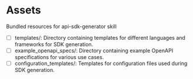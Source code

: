 # Assets

Bundled resources for api-sdk-generator skill

- [ ] templates/: Directory containing templates for different languages and frameworks for SDK generation.
- [ ] example_openapi_specs/: Directory containing example OpenAPI specifications for various use cases.
- [ ] configuration_templates/: Templates for configuration files used during SDK generation.
